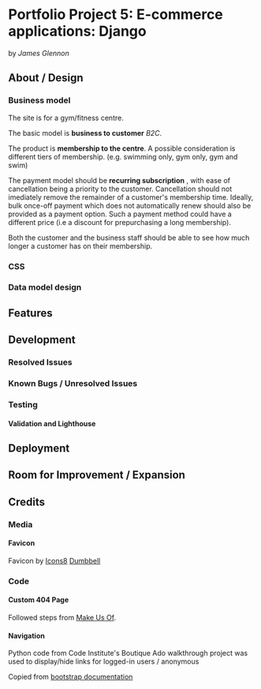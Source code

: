 # Portfolio Project 5: E-commerce applications: Django

by _James Glennon_

## About / Design

### Business model

The site is for a gym/fitness centre.

The basic model is **business to customer** _B2C_.

The product is **membership to the centre**.
A possible consideration is different tiers of membership.
(e.g. swimming only, gym only, gym and swim)

The payment model should be **recurring subscription** , with ease of cancellation being a priority to the customer.
Cancellation should not imediately remove the remainder of a customer's membership time.
Ideally, bulk once-off payment which does not automatically renew should also be provided as a payment option.
Such a payment method could have a different price (i.e a discount for prepurchasing a long membership).

Both the customer and the business staff should be able to see how much longer a customer has on their membership.

### CSS

### Data model design

## Features

## Development

### Resolved Issues

### Known Bugs / Unresolved Issues

### Testing

#### Validation and Lighthouse

## Deployment

## Room for Improvement / Expansion

## Credits

### Media

#### Favicon

Favicon by [Icons8](https://icons8.com)
[Dumbbell](https://icons8.com/icon/1784/dumbbell)

### Code

#### Custom 404 Page

Followed steps from [Make Us Of](https://www.makeuseof.com/create-custom-404-error-page-django/).

#### Navigation

Python code from Code Institute's Boutique Ado walkthrough project was used to display/hide links for logged-in users / anonymous

Copied from [bootstrap documentation](https://getbootstrap.com/docs/5.3/components/navs-tabs/#base-nav)
